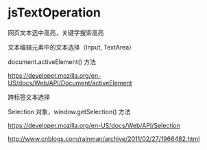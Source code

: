 # jsTextOperation
网页文本选中高亮，关键字搜索高亮

文本编辑元素中的文本选择（Input, TextArea） 

document.activeElement() 方法

https://developer.mozilla.org/en-US/docs/Web/API/Document/activeElement
 
跨标签文本选择 

Selection 对象，window.getSelection() 方法

https://developer.mozilla.org/en-US/docs/Web/API/Selection

http://www.cnblogs.com/rainman/archive/2011/02/27/1966482.html

